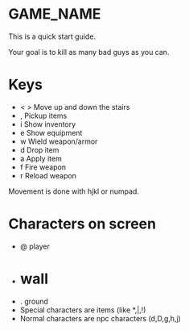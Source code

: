GAME_NAME
=========

This is a quick start guide.

Your goal is to kill as many bad guys as you can.

Keys
====

* < > Move up and down the stairs
* , Pickup items
* i Show inventory
* e Show equipment
* w Wield weapon/armor
* d Drop item
* a Apply item
* f Fire weapon
* r Reload weapon

Movement is done with hjkl or numpad.

Characters on screen
====================

* @ player
* # wall
* . ground
* Special characters are items (like *,|,!)
* Normal characters are npc characters (d,D,g,h,j)
